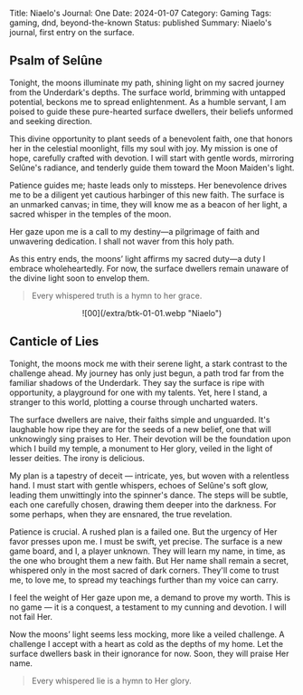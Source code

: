 Title: Niaelo's Journal: One
Date: 2024-01-07
Category: Gaming
Tags: gaming, dnd, beyond-the-known
Status: published
Summary: Niaelo's journal, first entry on the surface.

## Psalm of Selûne

Tonight, the moons illuminate my path, shining light on my sacred journey from
the Underdark's depths. The surface world, brimming with untapped potential,
beckons me to spread enlightenment. As a humble servant, I am poised to guide
these pure-hearted surface dwellers, their beliefs unformed and seeking
direction.

This divine opportunity to plant seeds of a benevolent faith, one that honors
her in the celestial moonlight, fills my soul with joy. My mission is one of
hope, carefully crafted with devotion. I will start with gentle words,
mirroring Selûne's radiance, and tenderly guide them toward the Moon Maiden's
light.

Patience guides me; haste leads only to missteps. Her benevolence drives me to
be a diligent yet cautious harbinger of this new faith. The surface is an
unmarked canvas; in time, they will know me as a beacon of her light, a sacred
whisper in the temples of the moon.

Her gaze upon me is a call to my destiny—a pilgrimage of faith and unwavering
dedication. I shall not waver from this holy path.

As this entry ends, the moons’ light affirms my sacred duty—a duty I embrace
wholeheartedly. For now, the surface dwellers remain unaware of the divine
light soon to envelop them.

> Every whispered truth is a hymn to her grace.

<center>
![00](/extra/btk-01-01.webp "Niaelo")
</center>

## Canticle of Lies

Tonight, the moons mock me with their serene light, a stark contrast to the
challenge ahead. My journey has only just begun, a path trod far from the
familiar shadows of the Underdark. They say the surface is ripe with
opportunity, a playground for one with my talents. Yet, here I stand, a
stranger to this world, plotting a course through uncharted waters.

The surface dwellers are naive, their faiths simple and unguarded. It's
laughable how ripe they are for the seeds of a new belief, one that will
unknowingly sing praises to Her. Their devotion will be the foundation upon
which I build my temple, a monument to Her glory, veiled in the light of lesser
deities. The irony is delicious.

My plan is a tapestry of deceit — intricate, yes, but woven with a relentless
hand. I must start with gentle whispers, echoes of Selûne's soft glow, leading
them unwittingly into the spinner's dance. The steps will be subtle, each one
carefully chosen, drawing them deeper into the darkness. For some perhaps, when
they are ensnared, the true revelation.

Patience is crucial. A rushed plan is a failed one. But the urgency of Her
favor presses upon me. I must be swift, yet precise. The surface is a new game
board, and I, a player unknown. They will learn my name, in time, as the one
who brought them a new faith. But Her name shall remain a secret, whispered
only in the most sacred of dark corners. They'll come to trust me, to love me,
to spread my teachings further than my voice can carry.

I feel the weight of Her gaze upon me, a demand to prove my worth. This is no
game — it is a conquest, a testament to my cunning and devotion. I will not
fail Her.

Now the moons’ light seems less mocking, more like a veiled challenge. A
challenge I accept with a heart as cold as the depths of my home. Let the
surface dwellers bask in their ignorance for now. Soon, they will praise Her
name.

> Every whispered lie is a hymn to Her glory.
